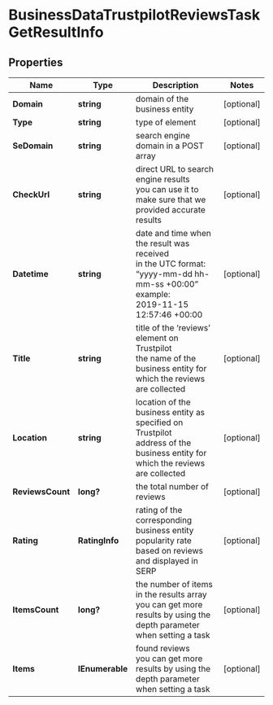 # BusinessDataTrustpilotReviewsTaskGetResultInfo


## Properties

| Name | Type | Description | Notes |
|------------ | ------------- | ------------- | -------------|
**Domain** | **string** | domain of the business entity |[optional]|
**Type** | **string** | type of element |[optional]|
**SeDomain** | **string** | search engine domain in a POST array |[optional]|
**CheckUrl** | **string** | direct URL to search engine results<br>you can use it to make sure that we provided accurate results |[optional]|
**Datetime** | **string** | date and time when the result was received<br>in the UTC format: “yyyy-mm-dd hh-mm-ss +00:00”<br>example:<br>2019-11-15 12:57:46 +00:00 |[optional]|
**Title** | **string** | title of the ‘reviews’ element on Trustpilot<br>the name of the business entity for which the reviews are collected |[optional]|
**Location** | **string** | location of the business entity as specified on Trustpilot<br>address of the business entity for which the reviews are collected |[optional]|
**ReviewsCount** | **long?** | the total number of reviews |[optional]|
**Rating** | **RatingInfo** | rating of the corresponding business entity<br>popularity rate based on reviews and displayed in SERP |[optional]|
**ItemsCount** | **long?** | the number of items in the results array<br>you can get more results by using the depth parameter when setting a task |[optional]|
**Items** | **IEnumerable<BaseBusinessDataSerpElementItem>** | found reviews<br>you can get more results by using the depth parameter when setting a task |[optional]|